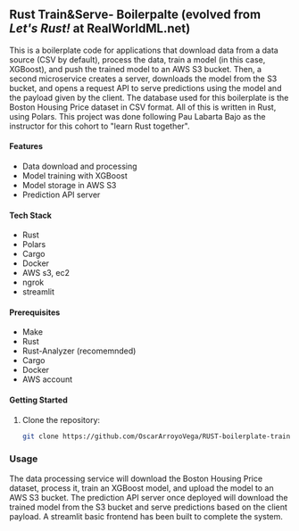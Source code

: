 ## Rust Train&Serve- Boilerpalte  (evolved from *Let's Rust!* at RealWorldML.net)

This is a boilerplate code for applications that download data from a data source (CSV by default), process the data, train a model (in this case, XGBoost), and push the trained model to an AWS S3 bucket. Then, a second microservice creates a server, downloads the model from the S3 bucket, and opens a request API to serve predictions using the model and the payload given by the client. 
The database used for this boilerplate is the Boston Housing Price dataset in CSV format. All of this is written in Rust, using Polars.
This project was done following Pau Labarta Bajo as the instructor for this cohort to "learn Rust together".

#### Features
- Data download and processing
- Model training with XGBoost
- Model storage in AWS S3
- Prediction API server

#### Tech Stack
- Rust
- Polars
- Cargo
- Docker
- AWS s3, ec2
- ngrok
- streamlit


#### Prerequisites
- Make
- Rust
- Rust-Analyzer (recomemnded)
- Cargo
- Docker
- AWS account

#### Getting Started
1. Clone the repository:
   ```sh
   git clone https://github.com/OscarArroyoVega/RUST-boilerplate-train-API.git
   ```
   
### Usage
The data processing service will download the Boston Housing Price dataset, process it, train an XGBoost model, and upload the model to an AWS S3 bucket.
The prediction API server once deployed will download the trained model from the S3 bucket and serve predictions based on the client payload. A streamlit basic frontend has been built to complete the system.


